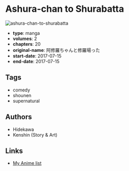 # Ashura-chan to Shurabatta

![ashura-chan-to-shurabatta](https://cdn.myanimelist.net/images/manga/3/203752.jpg)

-   **type**: manga
-   **volumes**: 2
-   **chapters**: 20
-   **original-name**: 阿修羅ちゃんと修羅場った
-   **start-date**: 2017-07-15
-   **end-date**: 2017-07-15

## Tags

-   comedy
-   shounen
-   supernatural

## Authors

-   Hidekawa
-   Kenshin (Story & Art)

## Links

-   [My Anime list](https://myanimelist.net/manga/111039/Ashura-chan_to_Shurabatta)
